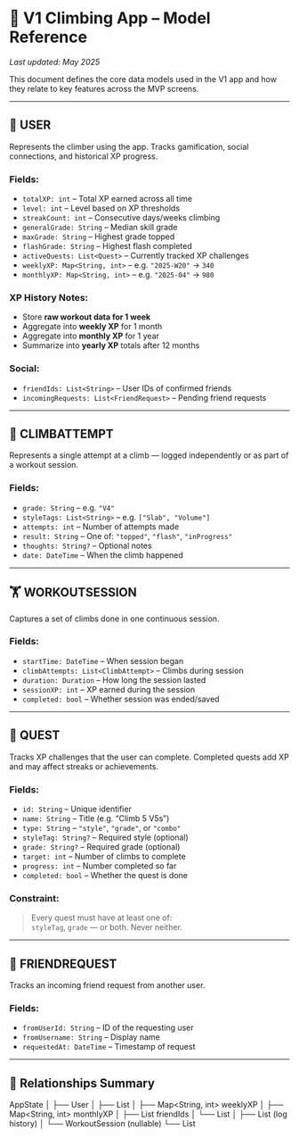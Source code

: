 # 📄 V1 Climbing App – Model Reference

_Last updated: May 2025_

This document defines the core data models used in the V1 app and how they relate to key features across the MVP screens.

---

## 👤 USER

Represents the climber using the app. Tracks gamification, social connections, and historical XP progress.

### Fields:
- `totalXP: int` – Total XP earned across all time
- `level: int` – Level based on XP thresholds
- `streakCount: int` – Consecutive days/weeks climbing
- `generalGrade: String` – Median skill grade
- `maxGrade: String` – Highest grade topped
- `flashGrade: String` – Highest flash completed
- `activeQuests: List<Quest>` – Currently tracked XP challenges
- `weeklyXP: Map<String, int>` – e.g. `"2025-W20"` → `340`
- `monthlyXP: Map<String, int>` – e.g. `"2025-04"` → `980`

### XP History Notes:
- Store **raw workout data for 1 week**
- Aggregate into **weekly XP** for 1 month
- Aggregate into **monthly XP** for 1 year
- Summarize into **yearly XP** totals after 12 months

### Social:
- `friendIds: List<String>` – User IDs of confirmed friends
- `incomingRequests: List<FriendRequest>` – Pending friend requests

---

## 🧗 CLIMBATTEMPT

Represents a single attempt at a climb — logged independently or as part of a workout session.

### Fields:
- `grade: String` – e.g. `"V4"`
- `styleTags: List<String>` – e.g. `["Slab", "Volume"]`
- `attempts: int` – Number of attempts made
- `result: String` – One of: `"topped"`, `"flash"`, `"inProgress"`
- `thoughts: String?` – Optional notes
- `date: DateTime` – When the climb happened

---

## 🏋️ WORKOUTSESSION

Captures a set of climbs done in one continuous session.

### Fields:
- `startTime: DateTime` – When session began
- `climbAttempts: List<ClimbAttempt>` – Climbs during session
- `duration: Duration` – How long the session lasted
- `sessionXP: int` – XP earned during the session
- `completed: bool` – Whether session was ended/saved

---

## 🎯 QUEST

Tracks XP challenges that the user can complete. Completed quests add XP and may affect streaks or achievements.

### Fields:
- `id: String` – Unique identifier
- `name: String` – Title (e.g. “Climb 5 V5s”)
- `type: String` – `"style"`, `"grade"`, or `"combo"`
- `styleTag: String?` – Required style (optional)
- `grade: String?` – Required grade (optional)
- `target: int` – Number of climbs to complete
- `progress: int` – Number completed so far
- `completed: bool` – Whether the quest is done

### Constraint:
> Every quest must have at least one of:  
> `styleTag`, `grade` — or both. Never neither.

---

## 👥 FRIENDREQUEST

Tracks an incoming friend request from another user.

### Fields:
- `fromUserId: String` – ID of the requesting user
- `fromUsername: String` – Display name
- `requestedAt: DateTime` – Timestamp of request

---

## 🔗 Relationships Summary
AppState
│
├── User
│   ├── List<Quest>
│   ├── Map<String, int> weeklyXP
│   ├── Map<String, int> monthlyXP
│   ├── List<String> friendIds
│   └── List<FriendRequest>
│
├── List<ClimbAttempt> (log history)
│
└── WorkoutSession (nullable)
    └── List<ClimbAttempt>

